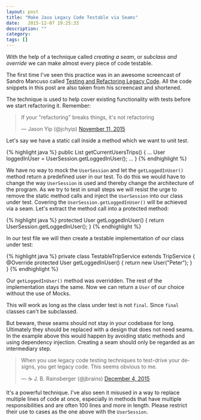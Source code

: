 ```yaml
---
layout: post
title: "Make Java Legacy Code Testable via Seams"
date:   2015-12-07 19:25:33
description: ""
category:
tags: []
---
```

With the help of a technique called _creating a seam_, or _subclass and override_ we can make almost every piece of code testable.

The first time I've seen this practice was in an awesome screencast of Sandro Mancuso called [Testing and Refactoring Legacy Code](https://www.youtube.com/watch?v=_NnElPO5BU0). All the code snippets in this post are also taken from his screencast and shortened.

The technique is used to help cover existing functionality with tests before we start refactoring it. Remember:

<blockquote class="twitter-tweet tw-align-center" lang="en"><p lang="en" dir="ltr">If your &quot;refactoring&quot; breaks things, it&#39;s not refactoring</p>&mdash; Jason Yip (@jchyip) <a href="https://twitter.com/jchyip/status/664469905387974656">November 11, 2015</a></blockquote>
<script async src="//platform.twitter.com/widgets.js" charset="utf-8"></script>

Let's say we have a static call inside a method which we want to unit test.

{% highlight java %}
public List<Trip> getCurrentUsersTrips() {
  ...
  User loggedInUser = UserSession.getLoggedInUser();
  ...
}
{% endhighlight %}

We have no way to mock the `UserSession` and let the `getLoggedInUser()` method return a predefined user in our test. To do this we would have to change the way `UserSession` is used and thereby change the architecture of the program. As we try to test in small steps we will resist the urge to remove the static method calls and inject the `UserSession` into our class under test. Covering the `UserSession.getLoggedInUser()` will be achieved via a seam. Let's extract the method call into a protected method:

{% highlight java %}
protected User getLoggedInUser() {
  return UserSession.getLoggedInUser();
}
{% endhighlight %}

In our test file we will then create a testable implementation of our class under test:

{% highlight java %}
private class TestableTripService extends TripService {
  @Override
  protected User getLoggedInUser() {
    return new User("Peter");
  }
}
{% endhighlight %}

Our `getLoggedInUser()` method was overridden. The rest of the implementation stays the same. Now we can return a `User` of our choice without the use of Mocks.

This will work as long as the class under test is not `final`. Since `final` classes can't be subclassed.

But beware, these seams should not stay in your codebase for long. Ultimately they should be replaced with a design that does not need seams. In the example above this would happen by avoiding static methods and using dependency injection. Creating a seam should only be regarded as an intermediary step.

<blockquote class="twitter-tweet tw-align-center" lang="en"><p lang="en" dir="ltr">When you use legacy code testing techniques to test-drive your designs, you get legacy code. This seems obvious to me.</p>&mdash; ☕ J. B. Rainsberger (@jbrains) <a href="https://twitter.com/jbrains/status/672669150003798016">December 4, 2015</a></blockquote>
<script async src="//platform.twitter.com/widgets.js" charset="utf-8"></script>

It's a powerful technique. I've also seen it misused in a way to replace multiple lines of code at once, especially in methods that have multiple responsibilities and are often 100 lines and more in length. Please restrict their use to cases as the one above with the `UserSession`.
